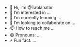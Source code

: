 - 👋 Hi, I’m @Tablanator
- 👀 I’m interested in ...
- 🌱 I’m currently learning ...
- 💞️ I’m looking to collaborate on ...
- 📫 How to reach me ...
- 😄 Pronouns: ...
- ⚡ Fun fact: ...

<!---
Tablanator/Tablanator is a ✨ special ✨ repository because its `README.md` (this file) appears on your GitHub profile.
You can click the Preview link to take a look at your changes.
--->
